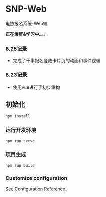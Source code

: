 # SNP-Web
电协报名系统-Web端


**正在爆肝&学习中。。。**

### 8.25记录
- 完成了干事报名登陆卡片页的动画和事件逻辑

### 8.23记录
- 使用vue进行了初步重构

## 初始化
```
npm install
```

### 运行开发环境
```
npm run serve
```

### 项目生成
```
npm run build
```

### Customize configuration
See [Configuration Reference](https://cli.vuejs.org/config/).
